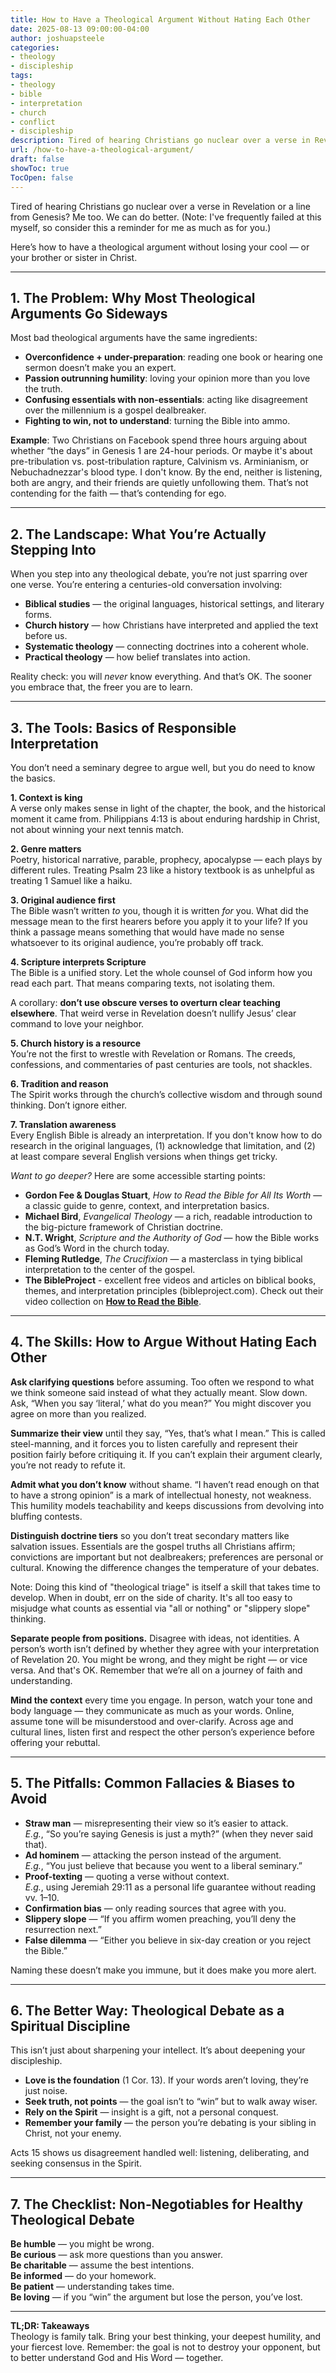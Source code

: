 ```yaml
---
title: How to Have a Theological Argument Without Hating Each Other
date: 2025-08-13 09:00:00-04:00
author: joshuapsteele
categories:
- theology
- discipleship
tags:
- theology
- bible
- interpretation
- church
- conflict
- discipleship
description: Tired of hearing Christians go nuclear over a verse in Revelation or a line from Genesis.
url: /how-to-have-a-theological-argument/
draft: false
showToc: true
TocOpen: false
---
```

Tired of hearing Christians go nuclear over a verse in Revelation or a line from Genesis? Me too. We can do better. (Note: I've frequently failed at this myself, so consider this a reminder for me as much as for you.)

Here’s how to have a theological argument without losing your cool — or your brother or sister in Christ.

---

## 1. The Problem: Why Most Theological Arguments Go Sideways

Most bad theological arguments have the same ingredients:

- **Overconfidence + under-preparation**: reading one book or hearing one sermon doesn’t make you an expert.
- **Passion outrunning humility**: loving your opinion more than you love the truth.
- **Confusing essentials with non-essentials**: acting like disagreement over the millennium is a gospel dealbreaker.
- **Fighting to win, not to understand**: turning the Bible into ammo.

**Example**: Two Christians on Facebook spend three hours arguing about whether “the days” in Genesis 1 are 24-hour periods. Or maybe it's about pre-tribulation vs. post-tribulation rapture, Calvinism vs. Arminianism, or Nebuchadnezzar's blood type. I don't know. By the end, neither is listening, both are angry, and their friends are quietly unfollowing them. That’s not contending for the faith — that’s contending for ego.

---

## 2. The Landscape: What You’re Actually Stepping Into

When you step into any theological debate, you’re not just sparring over one verse. You’re entering a centuries-old conversation involving:

- **Biblical studies** — the original languages, historical settings, and literary forms.
- **Church history** — how Christians have interpreted and applied the text before us.
- **Systematic theology** — connecting doctrines into a coherent whole.
- **Practical theology** — how belief translates into action.

Reality check: you will *never* know everything. And that’s OK. The sooner you embrace that, the freer you are to learn.

---

## 3. The Tools: Basics of Responsible Interpretation

You don’t need a seminary degree to argue well, but you do need to know the basics.

**1. Context is king**  
A verse only makes sense in light of the chapter, the book, and the historical moment it came from. Philippians 4:13 is about enduring hardship in Christ, not about winning your next tennis match.

**2. Genre matters**  
Poetry, historical narrative, parable, prophecy, apocalypse — each plays by different rules. Treating Psalm 23 like a history textbook is as unhelpful as treating 1 Samuel like a haiku.

**3. Original audience first**  
The Bible wasn’t written *to* you, though it is written *for* you. What did the message mean to the first hearers before you apply it to your life? If you think a passage means something that would have made no sense whatsoever to its original audience, you’re probably off track.

**4. Scripture interprets Scripture**  
The Bible is a unified story. Let the whole counsel of God inform how you read each part. That means comparing texts, not isolating them. 

A corollary: **don’t use obscure verses to overturn clear teaching elsewhere**. That weird verse in Revelation doesn’t nullify Jesus’ clear command to love your neighbor.

**5. Church history is a resource**  
You’re not the first to wrestle with Revelation or Romans. The creeds, confessions, and commentaries of past centuries are tools, not shackles.

**6. Tradition and reason**  
The Spirit works through the church’s collective wisdom and through sound thinking. Don’t ignore either.

**7. Translation awareness**  
Every English Bible is already an interpretation. If you don't know how to do research in the original languages, (1) acknowledge that limitation, and (2) at least compare several English versions when things get tricky.

*Want to go deeper?* Here are some accessible starting points:
- **Gordon Fee & Douglas Stuart**, *How to Read the Bible for All Its Worth* — a classic guide to genre, context, and interpretation basics.
- **Michael Bird**, *Evangelical Theology* — a rich, readable introduction to the big-picture framework of Christian doctrine.
- **N.T. Wright**, *Scripture and the Authority of God* — how the Bible works as God’s Word in the church today.
- **Fleming Rutledge**, *The Crucifixion* — a masterclass in tying biblical interpretation to the center of the gospel.
- **The BibleProject** - excellent free videos and articles on biblical books, themes, and interpretation principles (bibleproject.com). Check out their video collection on [**How to Read the Bible**](https://bibleproject.com/videos/collections/how-to-read-the-bible/).

---

## 4. The Skills: How to Argue Without Hating Each Other

**Ask clarifying questions** before assuming. Too often we respond to what we think someone said instead of what they actually meant. Slow down. Ask, “When you say ‘literal,’ what do you mean?” You might discover you agree on more than you realized.

**Summarize their view** until they say, “Yes, that’s what I mean.” This is called steel-manning, and it forces you to listen carefully and represent their position fairly before critiquing it. If you can’t explain their argument clearly, you’re not ready to refute it.

**Admit what you don’t know** without shame. “I haven’t read enough on that to have a strong opinion” is a mark of intellectual honesty, not weakness. This humility models teachability and keeps discussions from devolving into bluffing contests.

**Distinguish doctrine tiers** so you don’t treat secondary matters like salvation issues. Essentials are the gospel truths all Christians affirm; convictions are important but not dealbreakers; preferences are personal or cultural. Knowing the difference changes the temperature of your debates.

Note: Doing this kind of "theological triage" is itself a skill that takes time to develop. When in doubt, err on the side of charity. It's all too easy to misjudge what counts as essential via "all or nothing" or "slippery slope" thinking.

**Separate people from positions.** Disagree with ideas, not identities. A person’s worth isn’t defined by whether they agree with your interpretation of Revelation 20. You might be wrong, and they might be right — or vice versa. And that's OK. Remember that we’re all on a journey of faith and understanding.

**Mind the context** every time you engage. In person, watch your tone and body language — they communicate as much as your words. Online, assume tone will be misunderstood and over-clarify. Across age and cultural lines, listen first and respect the other person’s experience before offering your rebuttal.

---

## 5. The Pitfalls: Common Fallacies & Biases to Avoid

- **Straw man** — misrepresenting their view so it’s easier to attack.  
  *E.g.*, “So you’re saying Genesis is just a myth?” (when they never said that).
- **Ad hominem** — attacking the person instead of the argument.  
  *E.g.*, “You just believe that because you went to a liberal seminary.”
- **Proof-texting** — quoting a verse without context.  
  *E.g.*, using Jeremiah 29:11 as a personal life guarantee without reading vv. 1–10.
- **Confirmation bias** — only reading sources that agree with you.
- **Slippery slope** — “If you affirm women preaching, you’ll deny the resurrection next.”
- **False dilemma** — “Either you believe in six-day creation or you reject the Bible.”

Naming these doesn’t make you immune, but it does make you more alert.

---

## 6. The Better Way: Theological Debate as a Spiritual Discipline

This isn’t just about sharpening your intellect. It’s about deepening your discipleship.

- **Love is the foundation** (1 Cor. 13). If your words aren’t loving, they’re just noise.
- **Seek truth, not points** — the goal isn’t to “win” but to walk away wiser.
- **Rely on the Spirit** — insight is a gift, not a personal conquest.
- **Remember your family** — the person you’re debating is your sibling in Christ, not your enemy.

Acts 15 shows us disagreement handled well: listening, deliberating, and seeking consensus in the Spirit.

---

## 7. The Checklist: Non-Negotiables for Healthy Theological Debate

**Be humble** — you might be wrong.  
**Be curious** — ask more questions than you answer.  
**Be charitable** — assume the best intentions.  
**Be informed** — do your homework.  
**Be patient** — understanding takes time.  
**Be loving** — if you “win” the argument but lose the person, you’ve lost.

---

**TL;DR: Takeaways**  
Theology is family talk. Bring your best thinking, your deepest humility, and your fiercest love. Remember: the goal is not to destroy your opponent, but to better understand God and His Word — together.
